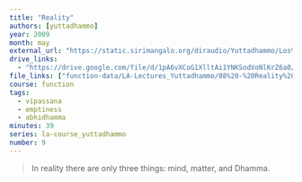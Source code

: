 ```yaml
---
title: "Reality"
authors: [yuttadhammo]
year: 2009
month: may
external_url: "https://static.sirimangalo.org/diraudio/Yuttadhammo/Los%20Angeles%20Course/090520_Reality.mp3"
drive_links:
  - "https://drive.google.com/file/d/1pA6vXCoG1XlltAi1YNKSodVoNlKrZ6a0/view?usp=share_link"
file_links: ["function-data/LA-Lectures_Yuttadhammo/08%20-%20Reality%20(2009-05-20).mp3"]
course: function
tags:
  - vipassana
  - emptiness
  - abhidhamma
minutes: 39
series: la-course_yuttadhammo
number: 9
---
```


> In reality there are only three things: mind, matter, and Dhamma.

